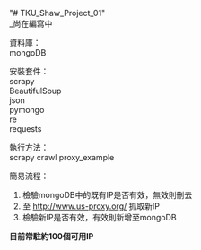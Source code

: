 "# TKU_Shaw_Project_01" <br>
_尚在編寫中

資料庫：<br>
mongoDB<br>

安裝套件：<br>
scrapy<br>
BeautifulSoup<br>
json<br>
pymongo<br>
re<br>
requests<br>

執行方法：<br>
scrapy crawl proxy_example<br>

簡易流程：<br>
1. 檢驗mongoDB中的既有IP是否有效，無效則刪去
2. 至 http://www.us-proxy.org/ 抓取新IP
3. 檢驗新IP是否有效，有效則新增至mongoDB

**目前常駐約100個可用IP**
